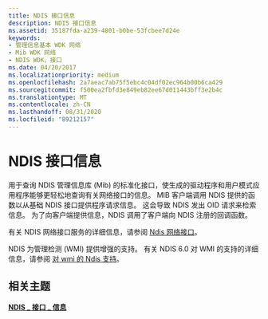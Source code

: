 ```yaml
---
title: NDIS 接口信息
description: NDIS 接口信息
ms.assetid: 35187fda-a239-4801-b0be-53fcbee7d24e
keywords:
- 管理信息基本 WDK 网络
- Mib WDK 网络
- NDIS WDK，接口
ms.date: 04/20/2017
ms.localizationpriority: medium
ms.openlocfilehash: 2a7aeac7ab75f5ebc4c04df02ec964b00b6ca429
ms.sourcegitcommit: f500ea2fbfd3e849eb82ee67d011443bff3e2b4c
ms.translationtype: MT
ms.contentlocale: zh-CN
ms.lasthandoff: 08/31/2020
ms.locfileid: "89212157"
---
```

# <a name="ndis-interface-information"></a>NDIS 接口信息





用于查询 NDIS 管理信息库 (Mib) 的标准化接口，使生成的驱动程序和用户模式应用程序能够更轻松地查询有关网络接口的信息。 MIB 客户端调用 NDIS 提供的函数以从基础 NDIS 接口提供程序请求信息。 这会导致 NDIS 发出 OID 请求来检索信息。 为了向客户端提供信息，NDIS 调用了客户端向 NDIS 注册的回调函数。

有关 NDIS 网络接口服务的详细信息，请参阅 [Ndis 网络接口](/windows-hardware/drivers/ddi/_netvista/)。

NDIS 为管理检测 (WMI) 提供增强的支持。 有关 NDIS 6.0 对 WMI 的支持的详细信息，请参阅 [对 wmi 的 Ndis 支持](ndis-support-for-wmi.md)。

## <a name="related-topics"></a>相关主题


[**NDIS \_ 接口 \_ 信息**](/windows/desktop/api/ifdef/ns-ifdef-ndis_interface_information)

 

